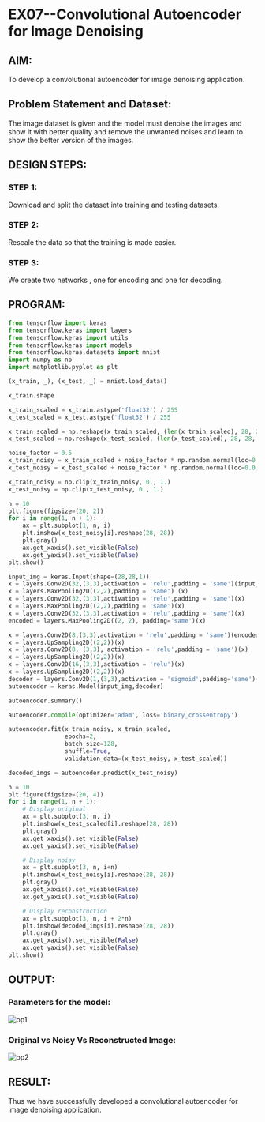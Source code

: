 # EX07--Convolutional Autoencoder for Image Denoising

## AIM:

To develop a convolutional autoencoder for image denoising application.

## Problem Statement and Dataset:
The image dataset is given and the model must denoise the images and show it with better quality and remove the unwanted noises and learn to show the better version of the images.

## DESIGN STEPS:

### STEP 1:
Download and split the dataset into training and testing datasets.

### STEP 2:
Rescale the data so that the training is made easier.

### STEP 3:
We create two networks , one for encoding and one for decoding.



## PROGRAM:
~~~python
from tensorflow import keras
from tensorflow.keras import layers
from tensorflow.keras import utils
from tensorflow.keras import models
from tensorflow.keras.datasets import mnist
import numpy as np
import matplotlib.pyplot as plt

(x_train, _), (x_test, _) = mnist.load_data()

x_train.shape

x_train_scaled = x_train.astype('float32') / 255
x_test_scaled = x_test.astype('float32') / 255

x_train_scaled = np.reshape(x_train_scaled, (len(x_train_scaled), 28, 28, 1))
x_test_scaled = np.reshape(x_test_scaled, (len(x_test_scaled), 28, 28, 1))

noise_factor = 0.5
x_train_noisy = x_train_scaled + noise_factor * np.random.normal(loc=0.0, scale=1.0, size=x_train_scaled.shape) 
x_test_noisy = x_test_scaled + noise_factor * np.random.normal(loc=0.0, scale=1.0, size=x_test_scaled.shape)

x_train_noisy = np.clip(x_train_noisy, 0., 1.)
x_test_noisy = np.clip(x_test_noisy, 0., 1.)

n = 10
plt.figure(figsize=(20, 2))
for i in range(1, n + 1):
    ax = plt.subplot(1, n, i)
    plt.imshow(x_test_noisy[i].reshape(28, 28))
    plt.gray()
    ax.get_xaxis().set_visible(False)
    ax.get_yaxis().set_visible(False)
plt.show()

input_img = keras.Input(shape=(28,28,1))
x = layers.Conv2D(32,(3,3),activation = 'relu',padding = 'same')(input_img)
x = layers.MaxPooling2D((2,2),padding = 'same') (x)
x = layers.Conv2D(32,(3,3),activation = 'relu',padding = 'same')(x)
x = layers.MaxPooling2D((2,2),padding = 'same')(x)
x = layers.Conv2D(32,(3,3),activation = 'relu',padding = 'same')(x)
encoded = layers.MaxPooling2D((2, 2), padding='same')(x)

x = layers.Conv2D(8,(3,3),activation = 'relu',padding = 'same')(encoded)
x = layers.UpSampling2D((2,2))(x)
x = layers.Conv2D(8, (3,3), activation = 'relu',padding = 'same')(x)
x = layers.UpSampling2D((2,2))(x)
x = layers.Conv2D(16,(3,3),activation = 'relu')(x)
x = layers.UpSampling2D((2,2))(x)
decoder = layers.Conv2D(1,(3,3),activation = 'sigmoid',padding='same')(x)
autoencoder = keras.Model(input_img,decoder)

autoencoder.summary()

autoencoder.compile(optimizer='adam', loss='binary_crossentropy')

autoencoder.fit(x_train_noisy, x_train_scaled,
                epochs=2,
                batch_size=128,
                shuffle=True,
                validation_data=(x_test_noisy, x_test_scaled))

decoded_imgs = autoencoder.predict(x_test_noisy)

n = 10
plt.figure(figsize=(20, 4))
for i in range(1, n + 1):
    # Display original
    ax = plt.subplot(3, n, i)
    plt.imshow(x_test_scaled[i].reshape(28, 28))
    plt.gray()
    ax.get_xaxis().set_visible(False)
    ax.get_yaxis().set_visible(False)

    # Display noisy
    ax = plt.subplot(3, n, i+n)
    plt.imshow(x_test_noisy[i].reshape(28, 28))
    plt.gray()
    ax.get_xaxis().set_visible(False)
    ax.get_yaxis().set_visible(False)    

    # Display reconstruction
    ax = plt.subplot(3, n, i + 2*n)
    plt.imshow(decoded_imgs[i].reshape(28, 28))
    plt.gray()
    ax.get_xaxis().set_visible(False)
    ax.get_yaxis().set_visible(False)
plt.show()
~~~

## OUTPUT:

### Parameters for the model:
![op1](https://github.com/Venkatigi/convolutional-denoising-autoencoder/assets/94154252/7d2f8fde-faf6-4b03-8031-303e3d397ea6)



### Original vs Noisy Vs Reconstructed Image:
![op2](https://github.com/Venkatigi/convolutional-denoising-autoencoder/assets/94154252/3f32ceb3-6256-45ae-9d2a-9bc6fbb2b402)




## RESULT:
Thus we have successfully developed a convolutional autoencoder for image denoising application.

